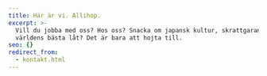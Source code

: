 ```yaml
---
title: Här är vi. Allihop.
excerpt: >-
  Vill du jobba med oss? Hos oss? Snacka om japansk kultur, skrattgaranti eller
  världens bästa låt? Det är bara att hojta till. 
seo: {}
redirect_from:
  - kontakt.html
---
```


